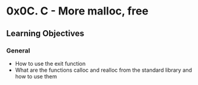 # 0x0C. C - More malloc, free
## Learning Objectives
### General
* How to use the exit function
* What are the functions calloc and realloc from the standard library and how to use them
